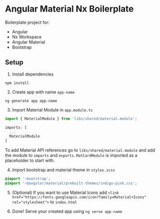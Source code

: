 # Angular Material Nx Boilerplate

Boilerplate project for:
- Angular
- Nx Workspace
- Angular Material
- Bootstrap

## Setup 

1. Install dependencies

```
npm install
```

2. Create app with name `app-name`

```
ng generate app app-name
```

3. Import Material Module in `app.module.ts`

```Typescript
import { MaterialModule } from 'libs/shared/material.module';
```

```Typescript
imports: [
  ...
  MaterialModule
]
```

To add Material API references go to `libs/shared/material.module` and add the module to `imports` and `exports`. `MatCardModule` is imported as a placeholder to start with.


4. Import bootstrap and material theme in `styles.scss`

```scss
@import '~bootstrap';
@import '~@angular/material/prebuilt-themes/indigo-pink.css';
```
5. (Optional) If you want to use Material Icons add `<link href="https://fonts.googleapis.com/icon?family=Material+Icons" rel="stylesheet">` to `index.html`

6. Done! Serve your created app using `ng serve app-name`
